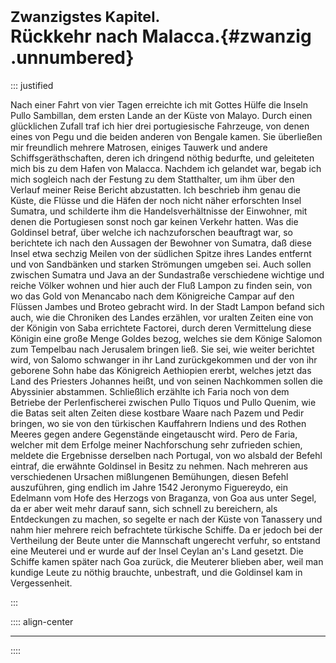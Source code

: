 # <small>Zwanzigstes Kapitel.</small><br />Rückkehr nach Malacca.{#zwanzig .unnumbered}

::: justified

Nach einer Fahrt von vier Tagen erreichte ich mit Gottes Hülfe die Inseln Pullo
Sambillan, dem ersten Lande an der Küste von Malayo. Durch einen glücklichen
Zufall traf ich hier drei portugiesische Fahrzeuge, von denen eines von Pegu und
die beiden anderen von Bengale kamen. Sie überließen mir freundlich mehrere
Matrosen, einiges Tauwerk und andere Schiffsgeräthschaften, deren ich dringend
nöthig bedurfte, und geleiteten mich bis zu dem Hafen von Malacca. Nachdem ich
gelandet war, begab ich mich sogleich nach der Festung zu dem Statthalter, um
ihm über den Verlauf meiner Reise Bericht abzustatten. Ich beschrieb ihm genau
die Küste, die Flüsse und die Häfen der noch nicht näher erforschten Insel
Sumatra, und schilderte ihm die Handelsverhältnisse der Einwohner, mit denen die
Portugiesen sonst noch gar keinen Verkehr hatten. Was die Goldinsel betraf, über
welche ich nachzuforschen beauftragt war, so berichtete ich nach den Aussagen
der Bewohner von Sumatra, daß diese Insel etwa sechzig Meilen von der südlichen
Spitze ihres Landes entfernt und von Sandbänken und starken Strömungen umgeben
sei. Auch sollen zwischen Sumatra und Java an der Sundastraße verschiedene
wichtige und reiche Völker wohnen und hier auch der Fluß Lampon zu finden sein,
von wo das Gold von Menancabo nach dem Königreiche Campar auf den Flüssen Jambes
und Broteo gebracht wird. In der Stadt Lampon befand sich auch, wie die
Chroniken des Landes erzählen, vor uralten Zeiten eine von der Königin von Saba
errichtete Factorei, durch deren Vermittelung diese Königin eine große Menge
Goldes bezog, welches sie dem Könige Salomon zum Tempelbau nach Jerusalem
bringen ließ. Sie sei, wie weiter berichtet wird, von Salomo schwanger in ihr
Land zurückgekommen und der von ihr geborene Sohn habe das Königreich Aethiopien
ererbt, welches jetzt das Land des Priesters Johannes heißt, und von seinen
Nachkommen sollen die Abyssinier abstammen. Schließlich erzählte ich Faria noch
von dem Betriebe der Perlenfischerei zwischen Pullo Tiquos und Pullo Quenim, wie
die Batas seit alten Zeiten diese kostbare Waare nach Pazem und Pedir bringen,
wo sie von den türkischen Kauffahrern Indiens und des Rothen Meeres gegen andere
Gegenstände eingetauscht wird. Pero de Faria, welcher mit dem Erfolge meiner
Nachforschung sehr zufrieden schien, meldete die Ergebnisse derselben nach
Portugal, von wo alsbald der Befehl eintraf, die erwähnte Goldinsel in Besitz zu
nehmen. Nach mehreren aus verschiedenen Ursachen mißlungenen Bemühungen, diesen
Befehl auszuführen, ging endlich im Jahre 1542 Jeronymo Figuereydo, ein Edelmann
vom Hofe des Herzogs von Braganza, von Goa aus unter Segel, da er aber weit mehr
darauf sann, sich schnell zu bereichern, als Entdeckungen zu machen, so segelte
er nach der Küste von Tanassery und nahm hier mehrere reich befrachtete
türkische Schiffe. Da er jedoch bei der Vertheilung der Beute unter die
Mannschaft ungerecht verfuhr, so entstand eine Meuterei und er wurde auf der
Insel Ceylan an's Land gesetzt. Die Schiffe kamen später nach Goa zurück, die
Meuterer blieben aber, weil man kundige Leute zu nöthig brauchte, unbestraft,
und die Goldinsel kam in Vergessenheit.

:::

:::: align-center
****
::::

